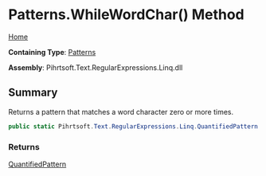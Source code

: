 # Patterns\.WhileWordChar\(\) Method

[Home](../../../../../../README.md)

**Containing Type**: [Patterns](../README.md)

**Assembly**: Pihrtsoft\.Text\.RegularExpressions\.Linq\.dll

## Summary

Returns a pattern that matches a word character zero or more times\.

```csharp
public static Pihrtsoft.Text.RegularExpressions.Linq.QuantifiedPattern WhileWordChar()
```

### Returns

[QuantifiedPattern](../../QuantifiedPattern/README.md)


